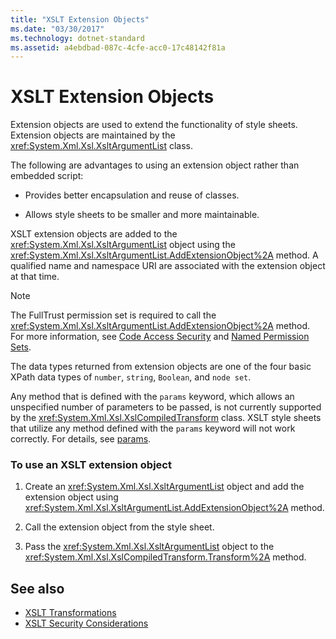 ```yaml
---
title: "XSLT Extension Objects"
ms.date: "03/30/2017"
ms.technology: dotnet-standard
ms.assetid: a4ebdbad-087c-4cfe-acc0-17c48142f81a
---
```

# XSLT Extension Objects
Extension objects are used to extend the functionality of style sheets. Extension objects are maintained by the <xref:System.Xml.Xsl.XsltArgumentList> class.  
  
 The following are advantages to using an extension object rather than embedded script:  
  
- Provides better encapsulation and reuse of classes.  
  
- Allows style sheets to be smaller and more maintainable.  
  
 XSLT extension objects are added to the <xref:System.Xml.Xsl.XsltArgumentList> object using the <xref:System.Xml.Xsl.XsltArgumentList.AddExtensionObject%2A> method. A qualified name and namespace URI are associated with the extension object at that time.  
  
> [!NOTE]
> The FullTrust permission set is required to call the <xref:System.Xml.Xsl.XsltArgumentList.AddExtensionObject%2A> method. For more information, see [Code Access Security](../../../framework/misc/code-access-security.md) and [Named Permission Sets](/previous-versions/dotnet/netframework-4.0/4652tyx7(v=vs.100)).  
  
 The data types returned from extension objects are one of the four basic XPath data types of `number`, `string`, `Boolean`, and `node set`.  
  
 Any method that is defined with the `params` keyword, which allows an unspecified number of parameters to be passed, is not currently supported by the <xref:System.Xml.Xsl.XslCompiledTransform> class. XSLT style sheets that utilize any method defined with the `params` keyword will not work correctly. For details, see [params](../../../csharp/language-reference/keywords/params.md).  
  
### To use an XSLT extension object  
  
1. Create an <xref:System.Xml.Xsl.XsltArgumentList> object and add the extension object using <xref:System.Xml.Xsl.XsltArgumentList.AddExtensionObject%2A> method.  
  
2. Call the extension object from the style sheet.  
  
3. Pass the <xref:System.Xml.Xsl.XsltArgumentList> object to the <xref:System.Xml.Xsl.XslCompiledTransform.Transform%2A> method.  
  
## See also

- [XSLT Transformations](xslt-transformations.md)
- [XSLT Security Considerations](xslt-security-considerations.md)

